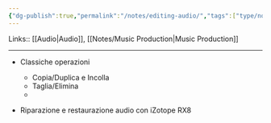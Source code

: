```yaml
---
{"dg-publish":true,"permalink":"/notes/editing-audio/","tags":["type/note"]}
---
```


Links:: [[Audio\|Audio]], [[Notes/Music Production\|Music Production]]

---

- Classiche operazioni
	- Copia/Duplica e Incolla
	- Taglia/Elimina
	- 


- Riparazione e restaurazione audio con iZotope RX8  


